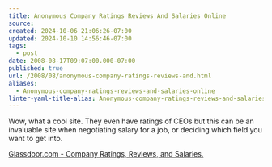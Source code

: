 ```yaml
---
title: Anonymous Company Ratings Reviews And Salaries Online
source: 
created: 2024-10-06 21:06:26-07:00
updated: 2024-10-10 14:56:46-07:00
tags:
  - post
date: 2008-08-17T09:07:00.000-07:00
published: true
url: /2008/08/anonymous-company-ratings-reviews-and.html
aliases:
  - Anonymous-company-ratings-reviews-and-salaries-online
linter-yaml-title-alias: Anonymous-company-ratings-reviews-and-salaries-online
---
```



Wow, what a cool site. They even have ratings of CEOs but this can be an invaluable site when negotiating salary for a job, or deciding which field you want to get into.  
  
[Glassdoor.com - Company Ratings, Reviews, and Salaries.](https://www.glassdoor.com/member/home.htm)